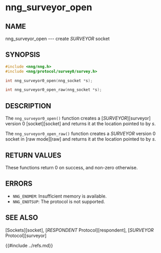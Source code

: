 # nng_surveyor_open

## NAME

nng_surveyor_open --- create _SURVEYOR_ socket

## SYNOPSIS

```c
#include <nng/nng.h>
#include <nng/protocol/survey0/survey.h>

int nng_surveyor0_open(nng_socket *s);

int nng_surveyor0_open_raw(nng_socket *s);
```

## DESCRIPTION

The `nng_surveyor0_open()` function creates a [_SURVEYOR_][surveyor]
version 0 [socket][socket] and returns it at the location
pointed to by _s_.

The `nng_surveyor0_open_raw()` function creates a _SURVEYOR_
version 0 socket in
[raw mode][raw] and returns it at the location pointed to by _s_.

## RETURN VALUES

These functions return 0 on success, and non-zero otherwise.

## ERRORS

- `NNG_ENOMEM`: Insufficient memory is available.
- `NNG_ENOTSUP`: The protocol is not supported.

## SEE ALSO

[Sockets][socket],
[_RESPONDENT_ Protocol][respondent],
[_SURVEYOR_ Protocol][surveyor]

{{#include ../refs.md}}
